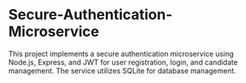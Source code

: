 # Secure-Authentication-Microservice
This project implements a secure authentication microservice using Node.js, Express, and JWT for user registration, login, and candidate management. The service utilizes SQLite for database management.
